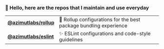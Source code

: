 ### :wave: Hello, here are the repos that I maintain and use everyday
| | |
| --- | --- |
| [**@azimutlabs/rollup**](https://github.com/azimutlabs/rollup) | 🍣 Rollup configurations for the best package bundling experience |
| [**@azimutlabs/eslint**](https://github.com/azimutlabs/eslint) | ✨ ESLint configurations and code-style guidelines |
